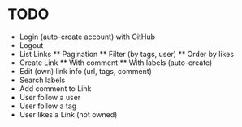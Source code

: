 # TODO
* Login (auto-create account) with GitHub
* Logout
* List Links
** Pagination
** Filter (by tags, user)
** Order by likes
* Create Link
** With comment
** With labels (auto-create)
* Edit (own) link info (url, tags, comment)
* Search labels
* Add comment to Link
* User follow a user
* User follow a tag
* User likes a Link (not owned)
